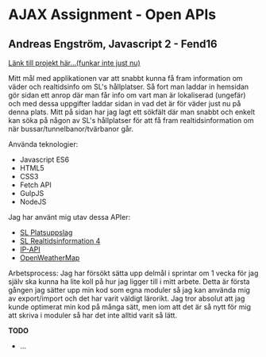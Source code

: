# AJAX Assignment - Open APIs

## Andreas Engström, Javascript 2 - Fend16

[Länk till projekt här...(funkar inte just nu)](https://pappagnu.github.io/ajax)

Mitt mål med applikationen var att snabbt kunna få fram information om väder och realtidsinfo om SL's hållplatser.
Så fort man laddar in hemsidan gör sidan ett anrop där man får info om vart man är lokaliserad (ungefär)
och med dessa uppgifter laddar sidan in vad det är för väder just nu på denna plats.
Mitt på sidan har jag lagt ett sökfält där man snabbt och enkelt kan söka på någon av SL's hållplatser för att
få fram realtidsinformation om när bussar/tunnelbanor/tvärbanor går.

Använda teknologier:
* Javascript ES6
* HTML5
* CSS3
* Fetch API
* GulpJS
* NodeJS

Jag har använt mig utav dessa APIer:
* [SL Platsuppslag](https://www.trafiklab.se/api/sl-platsuppslag)
* [SL Realtidsinformation 4](https://www.trafiklab.se/api/sl-realtidsinformation-4)
* [IP-API](http://ip-api.com/docs/)
* [OpenWeatherMap](https://openweathermap.org/current)

Arbetsprocess:
Jag har försökt sätta upp delmål i sprintar om 1 vecka för jag själv ska kunna ha lite koll på hur jag ligger till
i mitt arbete.
Detta är första gången jag sätter upp min kod som egna moduler så jag kan använda mig av export/import och det har varit väldigt lärorikt.
Jag tror absolut att jag kunde optimerat min kod på många sätt, men iom att det är så nytt för mig att skriva i moduler så har det inte alltid varit så lätt.

**TODO**
* ...

